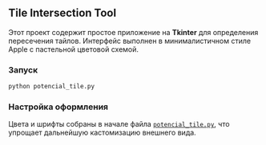 ## Tile Intersection Tool

Этот проект содержит простое приложение на **Tkinter** для определения пересечения тайлов. Интерфейс выполнен в минималистичном стиле Apple с пастельной цветовой схемой.

### Запуск

```bash
python potencial_tile.py
```

### Настройка оформления

Цвета и шрифты собраны в начале файла [`potencial_tile.py`](potencial_tile.py), что упрощает дальнейшую кастомизацию внешнего вида.

